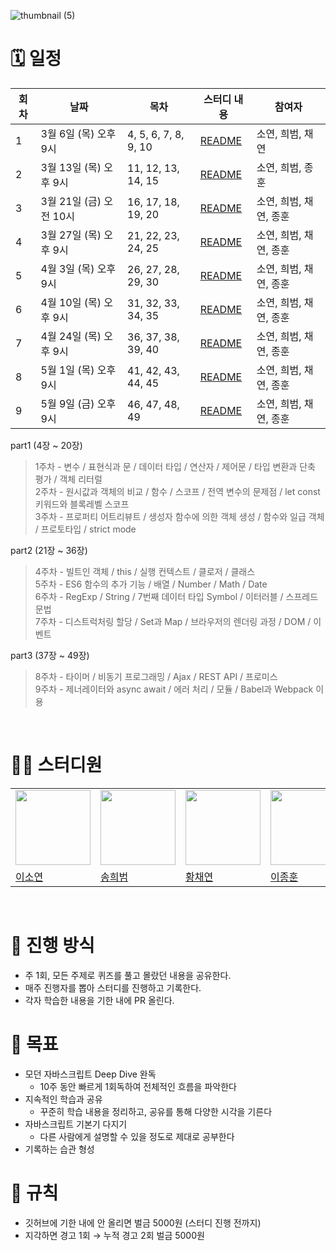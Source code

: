 
![thumbnail (5)](https://github.com/user-attachments/assets/4a685d80-00fc-4eab-93ce-d239643503b9)

# 🗓️ 일정

|회차|날짜|목차|스터디 내용|참여자|
|---|---|---|--------|----|
|1|3월 6일 (목) 오후 9시|4, 5, 6, 7, 8, 9, 10|[README](https://github.com/Chill-gongju/Javascript-Deep-Dive-Study/blob/main/1%ED%9A%8C%EC%B0%A8/README.md)|소연, 희범, 채연|
|2|3월 13일 (목) 오후 9시|11, 12, 13, 14, 15|[README](https://github.com/Chill-gongju/Javascript-Deep-Dive-Study/blob/main/2%ED%9A%8C%EC%B0%A8/README.md)|소연, 희범, 종훈|
|3|3월 21일 (금) 오전 10시|16, 17, 18, 19, 20|[README](https://github.com/Chill-gongju/Javascript-Deep-Dive-Study/blob/main/3%ED%9A%8C%EC%B0%A8/README.md)|소연, 희범, 채연, 종훈|
|4|3월 27일 (목) 오후 9시|21, 22, 23, 24, 25|[README](https://github.com/Chill-gongju/Javascript-Deep-Dive-Study/blob/main/4%ED%9A%8C%EC%B0%A8/README.md)|소연, 희범, 채연, 종훈|
|5|4월 3일 (목) 오후 9시|26, 27, 28, 29, 30|[README](https://github.com/Chill-gongju/Javascript-Deep-Dive-Study/blob/main/5%ED%9A%8C%EC%B0%A8/README.md)|소연, 희범, 채연, 종훈|
|6|4월 10일 (목) 오후 9시|31, 32, 33, 34, 35|[README](https://github.com/Chill-gongju/Javascript-Deep-Dive-Study/blob/main/6%ED%9A%8C%EC%B0%A8/README.md)|소연, 희범, 채연, 종훈|
|7|4월 24일 (목) 오후 9시|36, 37, 38, 39, 40|[README](https://github.com/Chill-gongju/Javascript-Deep-Dive-Study/blob/main/7%ED%9A%8C%EC%B0%A8/README.md)|소연, 희범, 채연, 종훈|
|8|5월 1일 (목) 오후 9시|41, 42, 43, 44, 45|[README](https://github.com/chill-gongju/Javascript-Deep-Dive-Study/blob/main/8%ED%9A%8C%EC%B0%A8/README.md)|소연, 희범, 채연, 종훈|
|9|5월 9일 (금) 오후 9시|46, 47, 48, 49|[README](https://github.com/chill-gongju/Javascript-Deep-Dive-Study/blob/main/9%ED%9A%8C%EC%B0%A8/README.md)|소연, 희범, 채연, 종훈|

part1 (4장 ~ 20장)

> 1주차 - 변수 / 표현식과 문 / 데이터 타입 / 연산자 / 제어문 / 타입 변환과 단축 평가 / 객체 리터럴
> <br/>2주차 - 원시값과 객체의 비교 / 함수 / 스코프 / 전역 변수의 문제점 / let const 키워드와 블록레벨 스코프
> <br/>3주차 - 프로퍼티 어트리뷰트 / 생성자 함수에 의한 객체 생성 / 함수와 일급 객체 / 프로토타입 / strict mode

part2 (21장 ~ 36장)

> 4주차 - 빌트인 객체 / this / 실행 컨텍스트 / 클로저 / 클래스 
> <br/>5주차 - ES6 함수의 추가 기능 / 배열 / Number / Math / Date 
> <br/>6주차 - RegExp / String / 7번째 데이터 타입 Symbol / 이터러블 / 스프레드 문법
> <br/>7주차 - 디스트럭처링 할당 / Set과 Map / 브라우저의 렌더링 과정 / DOM / 이벤트
 

part3 (37장 ~ 49장)

> 8주차 - 타이머 / 비동기 프로그래밍 / Ajax / REST API / 프로미스
> <br/>9주차 - 제너레이터와 async await / 에러 처리 / 모듈 / Babel과 Webpack 이용


<br/>


# 🏃‍♂️ 스터디원

<table>
  <tr>
    <td>
      <img src="https://avatars.githubusercontent.com/u/102416278?v=4" width="120px" height="120px"/>
    </td>
    <td>
      <img src="https://avatars.githubusercontent.com/u/55120757?v=4" width="120px" height="120px"/>
    </td>
    <td>
      <img src="https://avatars.githubusercontent.com/u/128888732?v=4" width="120px" height="120px"/>
    </td>
    <td>
      <img src="https://avatars.githubusercontent.com/u/120161508?v=4" width="120px" height="120px"/>
    </td>
  </tr>

  <tr>
    <td>
      <a href="https://github.com/eesoyeon">
        이소연
      </a>
    </td>
    <td>
      <a href="https://github.com/heebeom-song">
        송희범
      </a>
    </td>
    <td>
      <a href="https://github.com/chaeon1">
        황채연
      </a>
    </td>
    <td>
      <a href="https://github.com/jonghoon-L">
        이종훈
      </a>
    </td>
 
 
  </table>

<br/>


# 👥 진행 방식

- 주 1회, 모든 주제로 퀴즈를 풀고 몰랐던 내용을 공유한다.
- 매주 진행자를 뽑아 스터디를 진행하고 기록한다.
- 각자 학습한 내용을 기한 내에 PR 올린다.


# 🌱 목표

- 모던 자바스크립트 Deep Dive 완독
    - 10주 동안 빠르게 1회독하여 전체적인 흐름을 파악한다
- 지속적인 학습과 공유
    - 꾸준히 학습 내용을 정리하고, 공유를 통해 다양한 시각을 기른다
- 자바스크립트 기본기 다지기
    - 다른 사람에게 설명할 수 있을 정도로 제대로 공부한다
- 기록하는 습관 형성
  

# 🌵 규칙

- 깃허브에 기한 내에 안 올리면 벌금 5000원 (스터디 진행 전까지)
- 지각하면 경고 1회 → 누적 경고 2회 벌금 5000원

<br/>

